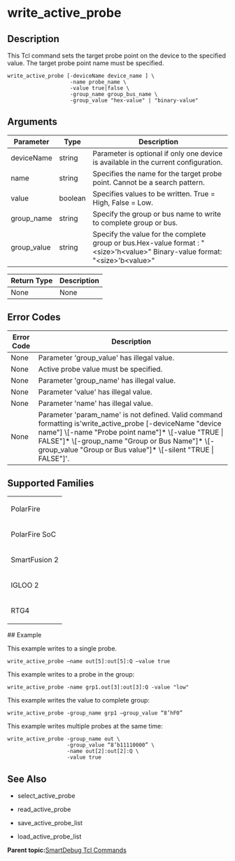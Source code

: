 # write\_active\_probe

## Description

This Tcl command sets the target probe point on the device to the specified value. The target probe point name must be specified.

```
write_active_probe [-deviceName device_name ] \
                    -name probe_name \
                    -value true|false \
                    -group_name group_bus_name \
                    -group_value "hex-value" | "binary-value"
```

## Arguments

|Parameter|Type|Description|
|---------|----|-----------|
|deviceName|string|Parameter is optional if only one device is available in the current configuration.|
|name|string|Specifies the name for the target probe point. Cannot be a search pattern.|
|value|boolean|Specifies values to be written. True = High, False = Low.|
|group\_name|string|Specify the group or bus name to write to complete group or bus.|
|group\_value|string|Specify the value for the complete group or bus.Hex-value format : "&lt;size&gt;'h&lt;value&gt;" Binary-value format: "&lt;size&gt;'b&lt;value&gt;"|

|Return Type|Description|
|-----------|-----------|
|None|None|

## Error Codes

|Error Code|Description|
|----------|-----------|
|None|Parameter 'group\_value' has illegal value.|
|None|Active probe value must be specified.|
|None|Parameter 'group\_name' has illegal value.​​​​|
|None|Parameter 'value' has illegal value.|
|None|Parameter 'name' has illegal value.|
|None|Parameter 'param\_name' is not defined. Valid command formatting is'write\_active\_probe \[-deviceName "device name"\] \\\[-name "Probe point name"\]\* \\\[-value "TRUE \| FALSE"\]\* \\\[-group\_name "Group or Bus Name"\]\* \\\[-group\_value "Group or Bus value"\]\* \\\[-silent "TRUE \| FALSE"\]'.|

## Supported Families

<table id="GUID-A1A8A1BA-4908-42A2-988A-7B46A1701479"><tbody><tr><td>

PolarFire

</td></tr><tr><td>

PolarFire SoC

</td></tr><tr><td>

SmartFusion 2

</td></tr><tr><td>

IGLOO 2

</td></tr><tr><td>

RTG4

</td></tr></tbody>
</table>## Example

This example writes to a single probe.

```
write_active_probe –name out[5]:out[5]:Q –value true
```

This example writes to a probe in the group:

```
write_active_probe -name grp1.out[3]:out[3]:Q -value "low"
```

This example writes the value to complete group:

```
write_active_probe -group_name grp1 –group_value “8’hF0”
```

This example writes multiple probes at the same time:

```
write_active_probe -group_name out \
                   -group_value “8’b11110000” \
                   -name out[2]:out[2]:Q \
                   -value true
```

## See Also

-   select\_active\_probe

-   read\_active\_probe

-   save\_active\_probe\_list

-   load\_active\_probe\_list


**Parent topic:**[SmartDebug Tcl Commands](GUID-5F0515FB-DC45-4C39-86E5-8B7DC659F010.md)


